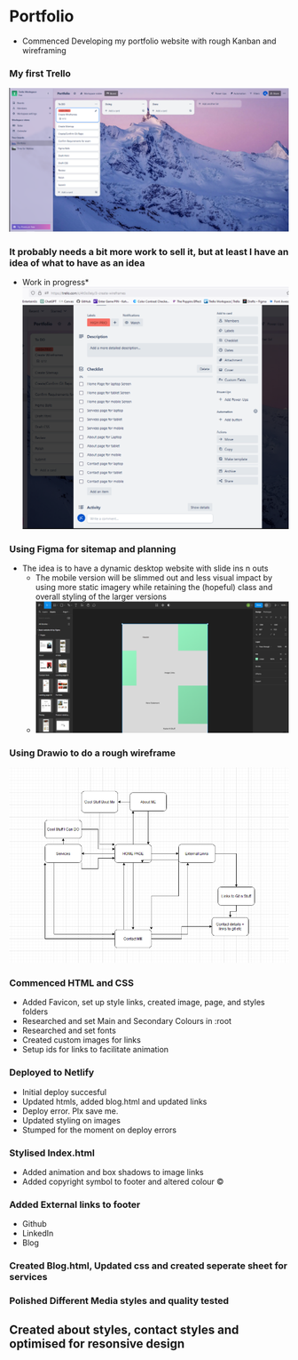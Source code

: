 # Portfolio
- Commenced Developing my portfolio website with rough Kanban and wireframing

### My first Trello
![Trello Image](./images/Trello.png)

### It probably needs a bit more work to sell it, but at least I have an idea of what to have as an idea
- Work in progress*
![Trello Image 2](./images/Trello2.png)

### Using Figma for sitemap and planning
- The idea is to have a dynamic desktop website with slide ins n outs
    - The mobile version will be slimmed out and less visual impact by using more static imagery while retaining the (hopeful) class and overall styling of the larger versions
    - ![Figma Image](./images/Figma.png)

### Using Drawio to do a rough wireframe
![Draw.IO Image](./images/Drawio.png)    

### Commenced HTML and CSS
- Added Favicon, set up style links, created image, page, and styles folders
- Researched and set Main and Secondary Colours in :root 
- Researched and set fonts
- Created custom images for links
- Setup ids for links to facilitate animation

### Deployed to Netlify
- Initial deploy succesful
- Updated htmls, added blog.html and updated links
- Deploy error. Plx save me.
- Updated styling on images
- Stumped for the moment on deploy errors

### Stylised Index.html
- Added animation and box shadows to image links
- Added copyright symbol to footer and altered colour &#169;

### Added External links to footer
- Github
- LinkedIn
- Blog

### Created Blog.html, Updated css and created seperate sheet for services

### Polished Different Media styles and quality tested

## Created about styles, contact styles and optimised for resonsive design